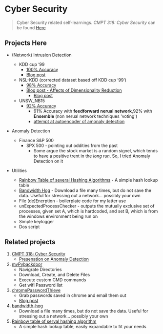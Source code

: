 # Cyber Security
> Cyber Security related self-learnings. _CMPT 318: Cyber Security_ can be found [Here](https://github.com/alik604/Classes/tree/master/CMPT318)

## Projects Here 

* (Network) Intrusion Detection 

  * KDD cup ‘99
      + [100% Accuracy](https://github.com/alik604/cyber-security/blob/master/anomalyDetection/KDD%20cup%20'99/kddcup_99_100accAchieved.ipynb) 
    + [Blog post](https://medium.com/@alik604/predicting-the-nsl-kdd-data-set-with-98-accuracy-240a7a245c9d) 
  * NSL-KDD (corrected dataset based off KDD cup ‘99’)
     + [98% Accuracy](https://github.com/alik604/cyber-security/blob/master/anomalyDetection/NSL_KDD/NSL_KDD.ipynb)
     + [Blog post - Affects of Dimensionality Reduction](https://github.com/alik604/dimensionality-reduction-overview) 
       +  [Blog post](https://medium.com/@alik604/dimensionality-reduction-effects-on-model-accuracy-c021f4f33a61)
  * UNSW_NB15
    + [92% Accuracy](https://github.com/alik604/cyber-security/blob/master/anomalyDetection/UNSW_NB15.ipynb)
      + 91% Accuracy with **feedforward nerual network**,92% with **Ensemble** (non nerual network techniques 'voting') 
      + [attempt at autoencoder of amonaly detection](https://colab.research.google.com/drive/15L29IKGf-7JEvcSIC4FeOEcps5_Jn8hD) 
* Anomaly Detection 
  * Finance S&P 500
      + SPX 500 - pointing out oddities from the past
        + Some argue the stock market is a random signel, which tends to have a positive trent in the *long run*. So, I tried Anomaly Detection on it   
* Utilities 
  * [Rainbow Table of several Hashing Algorithms](https://github.com/alik604/cyber-security/tree/master/Utilities/Rainbow-table-of-serval-hashing-algorithms) - A simple hash lookup table 
  * [Bandwidth Hog](https://github.com/alik604/cyber-security/tree/master/Utilities/bandwidth-hog) - Download a file many times, but do not save the data. Useful for stressing out a network... possibly your own
  * File (de)Encrption - boilerplate code for my latter use  
  * unExpectedProcessChecker - outputs the mutually exclusive set of processes, given set A, which is hardcoded, and set B, which is from the windows environment being run on
  * Simple keylogger
  * Dos script

## Related projects
1. [CMPT 318: Cyber Security](https://github.com/alik604/Classes/tree/master/CMPT318)
    - [Presenation on Anomaly Detection](https://github.com/alik604/Classes/blob/master/CMPT318/CMPT_318_Presentation.pdf) 
2. [myPybackdoor](https://github.com/alik604/myPybackdoor)
    - Navigrate Directories 
    - Download, Create, and Delete Files
    - Execute custom CMD commands
    - Get wifi Password list
3. [chromePasswordThieve](https://github.com/alik604/chromePasswordThieve)
    - Grab passwords saved in chrome and email them out 
    - [Blog post](https://alik604.github.io/chromePasswordThieve/index.html)
4. [bandwidth-hog](https://github.com/alik604/bandwidth-hog)
    - Download a file many times, but do not save the data. Useful for stressing out a network... possibly your own
5. [Rainbow table of serval hashing algorithm](https://github.com/alik604/Rainbow-table-of-serval-hashing-algorithm)
    - A simple hash lookup table, easily expandable to fit your needs
    
    
